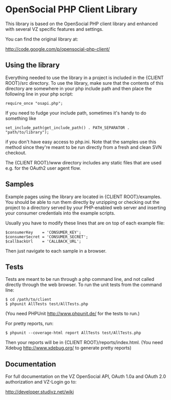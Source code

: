 # OpenSocial PHP Client Library

This library is based on the OpenSocial PHP client library and enhanced with
several VZ specific features and settings.

You can find the original library at:

http://code.google.com/p/opensocial-php-client/

## Using the library

Everything needed to use the library in a project is included in the 
{CLIENT ROOT}/src directory.  To use the library, make sure that the contents
of this directory are somewhere in your php include path and then place the
following line in your php script:

    require_once "osapi.php";


If you need to fudge your include path, sometimes it's handy to do something 
like

    set_include_path(get_include_path() . PATH_SEPARATOR . "path/to/library");

if you don't have easy access to php.ini.  Note that the samples use this 
method since they're meant to be run directly from a fresh and clean SVN
checkout.

The {CLIENT ROOT}/www directory includes any static files that are used e.g. for
the OAuth2 user agent flow.

## Samples

Example pages using the library are located in {CLIENT ROOT}/examples.  You
should be able to run them directly by unzipping or checking out the project
to a directory served by your PHP-enabled web server and inserting your consumer
credentials into the example scripts.

Usually you have to modify these lines that are on top of each example file:

    $consumerKey    = 'CONSUMER_KEY';
    $consumerSecret = 'CONSUMER_SECRET';
    $callbackUrl    = 'CALLBACK_URL';

Then just navigate to each  sample in a browser.


## Tests

Tests are meant to be run through a php command line, and not called directly
through the web browser. To run the unit tests from the command line:

    $ cd /path/to/client
    $ phpunit AllTests test/AllTests.php
  
(You need PHPUnit http://www.phpunit.de/ for the tests to run.)

For pretty reports, run:

    $ phpunit --coverage-html report AllTests test/AllTests.php
  
Then your reports will be in {CLIENT ROOT}/reports/index.html.
(You need Xdebug http://www.xdebug.org/ to generate pretty reports)

## Documentation

For full documentation on the VZ OpenSocial API, OAuth 1.0a and OAuth 2.0
authorization and VZ-Login go to:

http://developer.studivz.net/wiki
